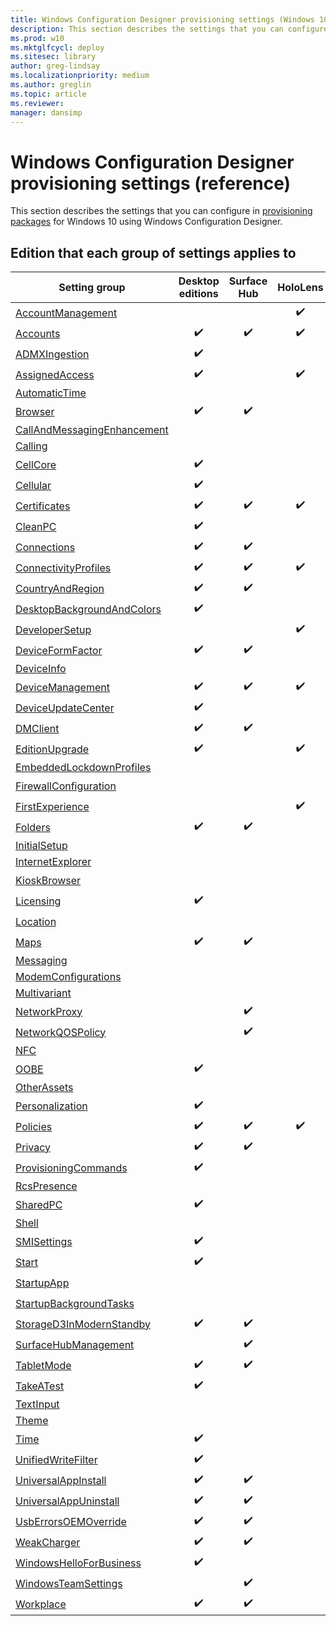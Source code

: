 ```yaml
---
title: Windows Configuration Designer provisioning settings (Windows 10)
description: This section describes the settings that you can configure in provisioning packages for Windows 10 using Windows Configuration Designer.
ms.prod: w10
ms.mktglfcycl: deploy
ms.sitesec: library
author: greg-lindsay
ms.localizationpriority: medium
ms.author: greglin
ms.topic: article
ms.reviewer: 
manager: dansimp
---
```


# Windows Configuration Designer provisioning settings (reference)

This section describes the settings that you can configure in [provisioning packages](../provisioning-packages/provisioning-packages.md) for Windows 10 using Windows Configuration Designer. 

## Edition that each group of settings applies to

| Setting group | Desktop editions | Surface Hub | HoloLens | IoT Core |
| --- | :---: | :---: | :---: | :---: | 
| [AccountManagement](wcd-accountmanagement.md) |  |  | ✔️ |  |
| [Accounts](wcd-accounts.md) | ✔️ | ✔️ | ✔️ | ✔️ |
| [ADMXIngestion](wcd-admxingestion.md) | ✔️ | | | |
| [AssignedAccess](wcd-assignedaccess.md) | ✔️ | | ✔️ | |
| [AutomaticTime](wcd-automatictime.md) | | | | |
| [Browser](wcd-browser.md) | ✔️ | ✔️ |  |  |
| [CallAndMessagingEnhancement](wcd-callandmessagingenhancement.md) | | | | |
| [Calling](wcd-calling.md) | | | | |
| [CellCore](wcd-cellcore.md) | ✔️ | | | |
| [Cellular](wcd-cellular.md) | ✔️ | |  |  |
| [Certificates](wcd-certificates.md) | ✔️ | ✔️ | ✔️ | ✔️ |
| [CleanPC](wcd-cleanpc.md) | ✔️ |  |  |  |
| [Connections](wcd-connections.md) | ✔️ | ✔️ |  |  |
| [ConnectivityProfiles](wcd-connectivityprofiles.md) | ✔️ | ✔️ | ✔️ |  |
| [CountryAndRegion](wcd-countryandregion.md) | ✔️ | ✔️ |  |  |
| [DesktopBackgroundAndColors](wcd-desktopbackgroundandcolors.md) | ✔️ | |  |  |
| [DeveloperSetup](wcd-developersetup.md) |  |  | ✔️ |  |
| [DeviceFormFactor](wcd-deviceformfactor.md) |  ✔️ | ✔️ |  |  |
| [DeviceInfo](wcd-deviceinfo.md) | | | | |
| [DeviceManagement](wcd-devicemanagement.md) |  ✔️ | ✔️ | ✔️ |  |
| [DeviceUpdateCenter](wcd-deviceupdatecenter.md) | ✔️ |  |  |  |
| [DMClient](wcd-dmclient.md) | ✔️ | ✔️ |  | ✔️ |
| [EditionUpgrade](wcd-editionupgrade.md) | ✔️ |  | ✔️ |  |
| [EmbeddedLockdownProfiles](wcd-embeddedlockdownprofiles.md) |  |  |  |  |
| [FirewallConfiguration](wcd-firewallconfiguration.md) |  |  |  | ✔️ |
| [FirstExperience](wcd-firstexperience.md) |  |  | ✔️ |  |
| [Folders](wcd-folders.md) |✔️ | ✔️ |  |  |
| [InitialSetup](wcd-initialsetup.md) |  | |  |  |
| [InternetExplorer](wcd-internetexplorer.md) |  |  |  |  |
| [KioskBrowser](wcd-kioskbrowser.md) |  |  |  | ✔️ |
| [Licensing](wcd-licensing.md) | ✔️ |  |  |  |
| [Location](wcd-location.md) |  |  |  | ✔️ |
| [Maps](wcd-maps.md) |✔️ | ✔️ |  |  |
| [Messaging](wcd-messaging.md) |  |  |  |  |
| [ModemConfigurations](wcd-modemconfigurations.md) |  |  |  |  |
| [Multivariant](wcd-multivariant.md) |  |  |  |  |
| [NetworkProxy](wcd-networkproxy.md) |  | ✔️ |  |  |
| [NetworkQOSPolicy](wcd-networkqospolicy.md) |  | ✔️ |  |  |
| [NFC](wcd-nfc.md) |  |  |  |  |
| [OOBE](wcd-oobe.md) | ✔️ |  |  |  |
| [OtherAssets](wcd-otherassets.md) |  |  |  |  |
| [Personalization](wcd-personalization.md) | ✔️ |  |  |  | 
| [Policies](wcd-policies.md) | ✔️ | ✔️ | ✔️ | ✔️ |
| [Privacy](wcd-folders.md) |✔️ | ✔️ |  | ✔️ |
| [ProvisioningCommands](wcd-provisioningcommands.md) | ✔️ |  |  |  |
| [RcsPresence](wcd-rcspresence.md) |  |  |  |  |
| [SharedPC](wcd-sharedpc.md) | ✔️ |  |  |  |
| [Shell](wcd-shell.md) |  |  |  |  |
| [SMISettings](wcd-smisettings.md) | ✔️ |  |  |  |
| [Start](wcd-start.md) | ✔️ |  |  |  |
| [StartupApp](wcd-startupapp.md) |  |  |  | ✔️ |
| [StartupBackgroundTasks](wcd-startupbackgroundtasks.md) |  |  |  | ✔️ |
| [StorageD3InModernStandby](wcd-storaged3inmodernstandby.md) |✔️ | ✔️ |  | ✔️ |
| [SurfaceHubManagement](wcd-surfacehubmanagement.md) |  |  ✔️  |  |  |
| [TabletMode](wcd-tabletmode.md) |✔️ | ✔️ |  |  |
| [TakeATest](wcd-takeatest.md) | ✔️ |  |  |  |
| [TextInput](wcd-textinput.md) |  |  |  |  |
| [Theme](wcd-theme.md) |  |  |  |  |
| [Time](wcd-time.md) | ✔️ |  |  |  |
| [UnifiedWriteFilter](wcd-unifiedwritefilter.md) | ✔️ |  |  | ✔️ |
| [UniversalAppInstall](wcd-universalappinstall.md) | ✔️ | ✔️ |  | ✔️ |
| [UniversalAppUninstall](wcd-universalappuninstall.md) | ✔️ | ✔️ |  | ✔️ |
| [UsbErrorsOEMOverride](wcd-usberrorsoemoverride.md) | ✔️ | ✔️ |  |  |
| [WeakCharger](wcd-weakcharger.md) |✔️ | ✔️ |  |  |
| [WindowsHelloForBusiness](wcd-windowshelloforbusiness.md) | ✔️ |  |  |  |
| [WindowsTeamSettings](wcd-windowsteamsettings.md) |  | ✔️ |  |  |
| [Workplace](wcd-workplace.md) |✔️ | ✔️ |  | ✔️ |


